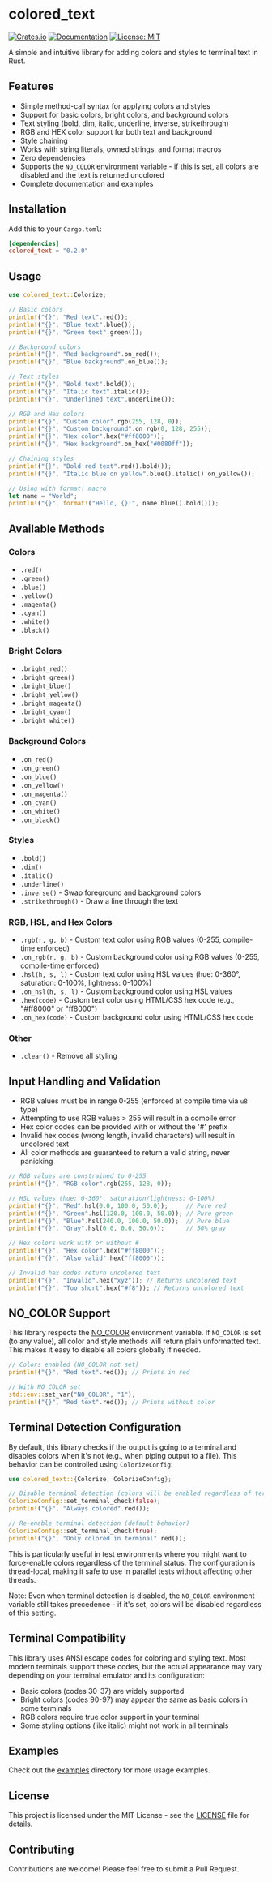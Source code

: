 # colored_text

[![Crates.io](https://img.shields.io/crates/v/colored_text.svg)](https://crates.io/crates/colored_text)
[![Documentation](https://docs.rs/colored_text/badge.svg)](https://docs.rs/colored_text)
[![License: MIT](https://img.shields.io/badge/License-MIT-yellow.svg)](https://opensource.org/licenses/MIT)

A simple and intuitive library for adding colors and styles to terminal text in Rust.

## Features

- Simple method-call syntax for applying colors and styles
- Support for basic colors, bright colors, and background colors
- Text styling (bold, dim, italic, underline, inverse, strikethrough)
- RGB and HEX color support for both text and background
- Style chaining
- Works with string literals, owned strings, and format macros
- Zero dependencies
- Supports the `NO_COLOR` environment variable - if this is set, all colors are
  disabled and the text is returned uncolored
- Complete documentation and examples

## Installation

Add this to your `Cargo.toml`:

```toml
[dependencies]
colored_text = "0.2.0"
```

## Usage

```rust
use colored_text::Colorize;

// Basic colors
println!("{}", "Red text".red());
println!("{}", "Blue text".blue());
println!("{}", "Green text".green());

// Background colors
println!("{}", "Red background".on_red());
println!("{}", "Blue background".on_blue());

// Text styles
println!("{}", "Bold text".bold());
println!("{}", "Italic text".italic());
println!("{}", "Underlined text".underline());

// RGB and Hex colors
println!("{}", "Custom color".rgb(255, 128, 0));
println!("{}", "Custom background".on_rgb(0, 128, 255));
println!("{}", "Hex color".hex("#ff8000"));
println!("{}", "Hex background".on_hex("#0080ff"));

// Chaining styles
println!("{}", "Bold red text".red().bold());
println!("{}", "Italic blue on yellow".blue().italic().on_yellow());

// Using with format! macro
let name = "World";
println!("{}", format!("Hello, {}!", name.blue().bold()));
```

## Available Methods

### Colors

- `.red()`
- `.green()`
- `.blue()`
- `.yellow()`
- `.magenta()`
- `.cyan()`
- `.white()`
- `.black()`

### Bright Colors

- `.bright_red()`
- `.bright_green()`
- `.bright_blue()`
- `.bright_yellow()`
- `.bright_magenta()`
- `.bright_cyan()`
- `.bright_white()`

### Background Colors

- `.on_red()`
- `.on_green()`
- `.on_blue()`
- `.on_yellow()`
- `.on_magenta()`
- `.on_cyan()`
- `.on_white()`
- `.on_black()`

### Styles

- `.bold()`
- `.dim()`
- `.italic()`
- `.underline()`
- `.inverse()` - Swap foreground and background colors
- `.strikethrough()` - Draw a line through the text

### RGB, HSL, and Hex Colors

- `.rgb(r, g, b)` - Custom text color using RGB values (0-255, compile-time enforced)
- `.on_rgb(r, g, b)` - Custom background color using RGB values (0-255, compile-time enforced)
- `.hsl(h, s, l)` - Custom text color using HSL values (hue: 0-360°, saturation: 0-100%, lightness: 0-100%)
- `.on_hsl(h, s, l)` - Custom background color using HSL values
- `.hex(code)` - Custom text color using HTML/CSS hex code (e.g., "#ff8000" or "ff8000")
- `.on_hex(code)` - Custom background color using HTML/CSS hex code

### Other

- `.clear()` - Remove all styling

## Input Handling and Validation

- RGB values must be in range 0-255 (enforced at compile time via `u8` type)
- Attempting to use RGB values > 255 will result in a compile error
- Hex color codes can be provided with or without the '#' prefix
- Invalid hex codes (wrong length, invalid characters) will result in uncolored text
- All color methods are guaranteed to return a valid string, never panicking

```rust
// RGB values are constrained to 0-255
println!("{}", "RGB color".rgb(255, 128, 0));

// HSL values (hue: 0-360°, saturation/lightness: 0-100%)
println!("{}", "Red".hsl(0.0, 100.0, 50.0));     // Pure red
println!("{}", "Green".hsl(120.0, 100.0, 50.0)); // Pure green
println!("{}", "Blue".hsl(240.0, 100.0, 50.0));  // Pure blue
println!("{}", "Gray".hsl(0.0, 0.0, 50.0));      // 50% gray

// Hex colors work with or without #
println!("{}", "Hex color".hex("#ff8000"));
println!("{}", "Also valid".hex("ff8000"));

// Invalid hex codes return uncolored text
println!("{}", "Invalid".hex("xyz")); // Returns uncolored text
println!("{}", "Too short".hex("#f8")); // Returns uncolored text
```

## NO_COLOR Support

This library respects the [NO_COLOR](https://no-color.org/) environment variable. If `NO_COLOR` is set (to any value), all color and style methods will return plain unformatted text. This makes it easy to disable all colors globally if needed.

```rust
// Colors enabled (NO_COLOR not set)
println!("{}", "Red text".red()); // Prints in red

// With NO_COLOR set
std::env::set_var("NO_COLOR", "1");
println!("{}", "Red text".red()); // Prints without color
```

## Terminal Detection Configuration

By default, this library checks if the output is going to a terminal and disables colors when it's not (e.g., when piping output to a file). This behavior can be controlled using `ColorizeConfig`:

```rust
use colored_text::{Colorize, ColorizeConfig};

// Disable terminal detection (colors will be enabled regardless of terminal status)
ColorizeConfig::set_terminal_check(false);
println!("{}", "Always colored".red());

// Re-enable terminal detection (default behavior)
ColorizeConfig::set_terminal_check(true);
println!("{}", "Only colored in terminal".red());
```

This is particularly useful in test environments where you might want to force-enable colors regardless of the terminal status. The configuration is thread-local, making it safe to use in parallel tests without affecting other threads.

Note: Even when terminal detection is disabled, the `NO_COLOR` environment variable still takes precedence - if it's set, colors will be disabled regardless of this setting.

## Terminal Compatibility

This library uses ANSI escape codes for coloring and styling text. Most modern terminals support these codes, but the actual appearance may vary depending on your terminal emulator and its configuration:

- Basic colors (codes 30-37) are widely supported
- Bright colors (codes 90-97) may appear the same as basic colors in some terminals
- RGB colors require true color support in your terminal
- Some styling options (like italic) might not work in all terminals

## Examples

Check out the [examples](examples/) directory for more usage examples.

## License

This project is licensed under the MIT License - see the [LICENSE](LICENSE) file for details.

## Contributing

Contributions are welcome! Please feel free to submit a Pull Request.
